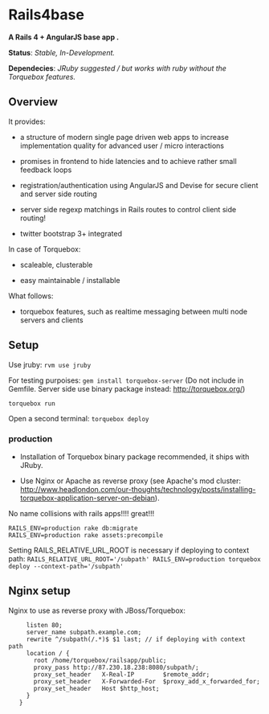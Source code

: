# Rails4base

__A Rails 4 + AngularJS base app .__

__Status__: _Stable, In-Development._

__Dependecies__: _JRuby suggested / but works with ruby without the Torquebox features._

## Overview

It provides:

* a structure of modern single page driven web apps to increase implementation quality for advanced user / micro interactions

* promises in frontend to hide latencies and to achieve rather small feedback loops

* registration/authentication using AngularJS and Devise for secure client and server side routing

* server side regexp matchings in Rails routes to control client side routing!

* twitter bootstrap 3+ integrated

In case of Torquebox:

* scaleable, clusterable

* easy maintainable / installable

What follows:

* torquebox features, such as realtime messaging between multi node servers and clients

## Setup

Use jruby:
`rvm use jruby`

For testing purpoises:
`gem install torquebox-server`
(Do not include in Gemfile. Server side use binary package instead: http://torquebox.org/)

`torquebox run`

Open a second terminal:
`torquebox deploy`

### production

* Installation of Torquebox binary package recommended, it ships with JRuby.

* Use Nginx or Apache  as reverse proxy (see Apache's mod cluster: http://www.headlondon.com/our-thoughts/technology/posts/installing-torquebox-application-server-on-debian).

No name collisions with rails apps!!!! great!!!

```bundle
RAILS_ENV=production rake db:migrate
RAILS_ENV=production rake assets:precompile
```

Setting RAILS_RELATIVE_URL_ROOT is necessary if deploying to context path:
`RAILS_RELATIVE_URL_ROOT='/subpath' RAILS_ENV=production torquebox deploy --context-path='/subpath'`


## Nginx setup

Nginx to use as reverse proxy with JBoss/Torquebox:

```server {
     listen 80;
     server_name subpath.example.com;
     rewrite ^/subpath(/.*)$ $1 last; // if deploying with context path
     location / {
       root /home/torquebox/railsapp/public;
       proxy_pass http://87.230.18.238:8080/subpath/;
       proxy_set_header   X-Real-IP        $remote_addr;
       proxy_set_header   X-Forwarded-For  $proxy_add_x_forwarded_for;
       proxy_set_header   Host $http_host;
     }
   }
```
